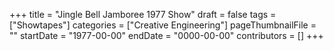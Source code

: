 +++
title = "Jingle Bell Jamboree 1977 Show"
draft = false
tags = ["Showtapes"]
categories = ["Creative Engineering"]
pageThumbnailFile = ""
startDate = "1977-00-00"
endDate = "0000-00-00"
contributors = []
+++
